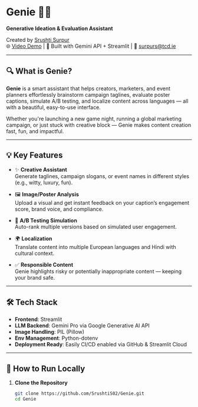 # Genie 🎩✨  
**Generative Ideation & Evaluation Assistant**

Created by [Srushti Surpur](https://www.linkedin.com/in/srushtisurpur)  
🌐 [Video Demo](https://drive.google.com/file/d/1uJk-RTtM2Yz5VzkGCR7bH2NQjefVXOU_/view) | 🧠 Built with Gemini API + Streamlit | 📩 surpurs@tcd.ie

---

## 🔍 What is Genie?

**Genie** is a smart assistant that helps creators, marketers, and event planners effortlessly brainstorm campaign taglines, evaluate poster captions, simulate A/B testing, and localize content across languages — all with a beautiful, easy-to-use interface.

Whether you're launching a new game night, running a global marketing campaign, or just stuck with creative block — Genie makes content creation fast, fun, and impactful.

---

## 💡 Key Features

- ✨ **Creative Assistant**  
  Generate taglines, campaign slogans, or event names in different styles (e.g., witty, luxury, fun).

- 🖼️ **Image/Poster Analysis**  
  Upload a visual and get instant feedback on your caption’s engagement score, brand voice, and compliance.

- 🧪 **A/B Testing Simulation**  
  Auto-rank multiple versions based on simulated user engagement.

- 🌍 **Localization**  
  Translate content into multiple European languages and Hindi with cultural context.

- ✅ **Responsible Content**  
  Genie highlights risky or potentially inappropriate content — keeping your brand safe.

---

## 🛠️ Tech Stack

- **Frontend**: Streamlit  
- **LLM Backend**: Gemini Pro via Google Generative AI API  
- **Image Handling**: PIL (Pillow)  
- **Env Management**: Python-dotenv  
- **Deployment Ready**: Easily CI/CD enabled via GitHub & Streamlit Cloud

---

## 🚀 How to Run Locally

1. **Clone the Repository**
   ```bash
   git clone https://github.com/SrushtiS02/Genie.git
   cd Genie
